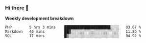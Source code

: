 ### Hi there 👋


**Weekly development breakdown**

<!--START_SECTION:waka-->
```text
PHP        5 hrs 3 mins    █████████████████████░░░░   83.67 % 
Markdown   40 mins         ██▓░░░░░░░░░░░░░░░░░░░░░░   11.26 % 
SQL        17 mins         █▒░░░░░░░░░░░░░░░░░░░░░░░   04.92 % 
```
<!--END_SECTION:waka-->
